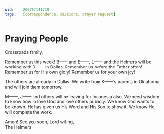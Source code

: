 ```yaml
---
uid:	200707141719
tags:	[correspondence, missions, prayer request]
---
```

  
# Praying People

Crossroads family,

Remember us this week! B—— and E——, L—— and the Helmers will be working with D—— in Dallas. Remember us before the Father often! Remember us for His own glory! Remember us for your own joy!

The others are already in Dallas. We write from K——’s parents in Oklahoma and will join them tomorrow.

M——, J—— and others will be leaving for Indonesia also. We need wisdom to know how to love God and love others publicly. We know God wants to be known. He has given us His Word and His Son to show it. We know He will complete the work.

Amen! See you soon, Lord willing,  
The Helmers
